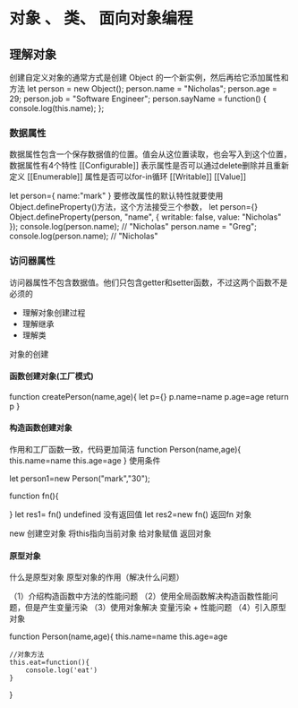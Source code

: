 # 对象 、 类、 面向对象编程

##  理解对象
创建自定义对象的通常方式是创建 Object 的一个新实例，然后再给它添加属性和方法
let person = new Object();
person.name = "Nicholas";
person.age = 29;
person.job = "Software Engineer";
person.sayName = function() {
 console.log(this.name);
};


### 数据属性
数据属性包含一个保存数据值的位置。值会从这位置读取，也会写入到这个位置，数据属性有4个特性
[[Configurable]] 表示属性是否可以通过delete删除并且重新定义
[[Enumerable]] 属性是否可以for-in循环
[[Writable]]
[[Value]] 

let person={
    name:"mark"
}
要修改属性的默认特性就要使用Object.defineProperty()方法，这个方法接受三个参数，
let person={}
Object.defineProperty(person, "name", {
 writable: false,
 value: "Nicholas"
});
console.log(person.name); // "Nicholas"
person.name = "Greg";
console.log(person.name); // "Nicholas" 

### 访问器属性
访问器属性不包含数据值。他们只包含getter和setter函数，不过这两个函数不是必须的

* 理解对象创建过程
* 理解继承
* 理解类


对象的创建

#### 函数创建对象(工厂模式)

function createPerson(name,age){
    let p={}
    p.name=name
    p.age=age
    return p
}



#### 构造函数创建对象
作用和工厂函数一致，代码更加简洁
function Person(name,age){
    this.name=name
    this.age=age
}
使用条件

let person1=new Person("mark","30");


function fn(){

}
let res1= fn()  undefined 没有返回值
let res2=new fn() 返回fn 对象

new
创建空对象
将this指向当前对象
给对象赋值
返回对象


#### 原型对象
什么是原型对象
原型对象的作用（解决什么问题）

（1）介绍构造函数中方法的性能问题
（2）使用全局函数解决构造函数性能问题，但是产生变量污染
（3）使用对象解决 变量污染 + 性能问题
（4）引入原型对象

function Person(name,age){
    this.name=name
    this.age=age

    //对象方法
    this.eat=function(){
        console.log('eat')
    }
}

 